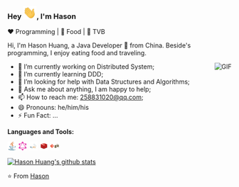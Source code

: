 <!--
**HasonHuang/HasonHuang** is a ✨ _special_ ✨ repository because its `README.md` (this file) appears on your GitHub profile.

Here are some ideas to get you started:

- 🔭 I’m currently working on ...
- 🌱 I’m currently learning ...
- 👯 I’m looking to collaborate on ...
- 🤔 I’m looking for help with ...
- 💬 Ask me about ...
- 📫 How to reach me: ...
- 😄 Pronouns: he/him
- ⚡ Fun fact: ...

ref: https://github.com/kautukkundan/Awesome-Profile-README-templates/blob/master/dynamic-realtime/abhisheknaiidu.md
-->

### Hey <img src="https://raw.githubusercontent.com/hasonhuang/hasonhuang/master/gifs/Hi.gif" width="30px">, I'm Hason

❤️ Programming | 🖤 Food | 💙 TVB

Hi, I'm Hason Huang, a Java Developer 🚀 from China. Beside's programming, I enjoy eating food and traveling.

  <img align="right" alt="GIF" src="https://media.giphy.com/media/836HiJc7pgzy8iNXCn/giphy.gif" />

- 🔭 I’m currently working on Distributed System;
- 🌱 I’m currently learning DDD; 
- 🤔 I’m looking for help with Data Structures and Algorithms;
- 💬 Ask me about anything, I am happy to help;
- 📫 How to reach me: [258831020@qq.com](mailto:258831020@qq.com?Subject=Hello%20Hason);
- 😄 Pronouns: he/him/his
- ⚡️ Fun Fact: ...

**Languages and Tools:**  

<code><img height="20" src="https://raw.githubusercontent.com/github/explore/80688e429a7d4ef2fca1e82350fe8e3517d3494d/topics/java/java.png"></code>
<code><img height="20" src="https://raw.githubusercontent.com/github/explore/5c058a388828bb5fde0bcafd4bc867b5bb3f26f3/topics/graphql/graphql.png"></code>
<code><img height="20" src="https://raw.githubusercontent.com/github/explore/80688e429a7d4ef2fca1e82350fe8e3517d3494d/topics/mysql/mysql.png"></code>
<code><img height="20" src="https://raw.githubusercontent.com/github/explore/80688e429a7d4ef2fca1e82350fe8e3517d3494d/topics/redis/redis.png"></code>
<code><img height="20" src="https://raw.githubusercontent.com/github/explore/80688e429a7d4ef2fca1e82350fe8e3517d3494d/topics/git/git.png"></code>



[![Hason Huang's github stats](https://github-readme-stats.vercel.app/api?username=HasonHuang&show_icons=true)](https://github.com/HasonHuang)

⭐️ From [Hason](https://github.com/HasonHuang)
